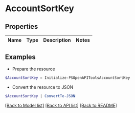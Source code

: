 # AccountSortKey
## Properties

Name | Type | Description | Notes
------------ | ------------- | ------------- | -------------

## Examples

- Prepare the resource
```powershell
$AccountSortKey = Initialize-PSOpenAPIToolsAccountSortKey 
```

- Convert the resource to JSON
```powershell
$AccountSortKey | ConvertTo-JSON
```

[[Back to Model list]](../README.md#documentation-for-models) [[Back to API list]](../README.md#documentation-for-api-endpoints) [[Back to README]](../README.md)

